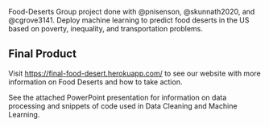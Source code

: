 Food-Deserts
Group project done with @pnisenson, @skunnath2020, and @cgrove3141. Deploy machine learning to predict food deserts in the US based on poverty, inequality, and transportation problems.

## Final Product
Visit https://final-food-desert.herokuapp.com/ to see our website with more information on Food Deserts and how to take action. 

See the attached PowerPoint presentation for information on data processing and snippets of code used in Data Cleaning and Machine Learning.
